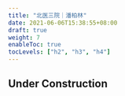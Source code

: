 ```yaml
---
title: "北医三院｜潘柏林"
date: 2021-06-06T15:38:55+08:00
draft: true
weight: 7
enableToc: true
tocLevels: ["h2", "h3", "h4"]
---
```


## Under Construction
